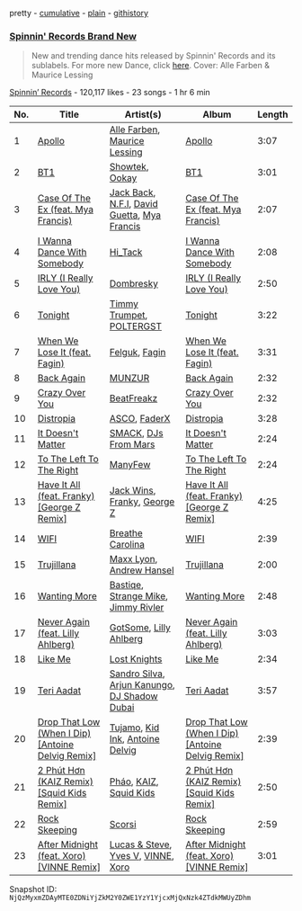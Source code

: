 pretty - [cumulative](/playlists/cumulative/4173ENNA5eMzHrz9pipvxI.md) - [plain](/playlists/plain/4173ENNA5eMzHrz9pipvxI) - [githistory](https://github.githistory.xyz/mackorone/spotify-playlist-archive/blob/main/playlists/plain/4173ENNA5eMzHrz9pipvxI)

### [Spinnin' Records Brand New](https://open.spotify.com/playlist/4173ENNA5eMzHrz9pipvxI)

> New and trending dance hits released by Spinnin' Records and its sublabels\. For more new Dance, click <a href="https://open.spotify.com/playlist/7FspvXYqFgcUdxn479q2pr?si=b45626bb4f804244">here</a>\. Cover:  Alle Farben &amp; Maurice Lessing

[Spinnin’ Records](https://open.spotify.com/user/spinninrecordsofficial) - 120,117 likes - 23 songs - 1 hr 6 min

| No. | Title | Artist(s) | Album | Length |
|---|---|---|---|---|
| 1 | [Apollo](https://open.spotify.com/track/4Fgb5m6zWpFLRdfWA1kM0P) | [Alle Farben](https://open.spotify.com/artist/61ipISvUVa5LkJlKZnm3Oo), [Maurice Lessing](https://open.spotify.com/artist/6Y4NTIEU6tHHoxM3s0FO4r) | [Apollo](https://open.spotify.com/album/6zZnlDosDGt9icUORfGLkt) | 3:07 |
| 2 | [BT1](https://open.spotify.com/track/59gxVInWEnShtkIrNGUhaE) | [Showtek](https://open.spotify.com/artist/3gk0OYeLFWYupGFRHqLSR7), [Ookay](https://open.spotify.com/artist/1HQGhla3VNj1dBmKTtVT2t) | [BT1](https://open.spotify.com/album/3mrqyJRhizCxGwOn2s7mGq) | 3:01 |
| 3 | [Case Of The Ex \(feat\. Mya Francis\)](https://open.spotify.com/track/0jwGDGBIyzdsNxYkj7vNUb) | [Jack Back](https://open.spotify.com/artist/4bXUaTjc7TQTvLqqCAlfYt), [N.F.I](https://open.spotify.com/artist/1UmSNiqXtkwAXtzdejWypd), [David Guetta](https://open.spotify.com/artist/1Cs0zKBU1kc0i8ypK3B9ai), [Mya Francis](https://open.spotify.com/artist/0kfbyRaQxHrJavbstTdvrU) | [Case Of The Ex \(feat\. Mya Francis\)](https://open.spotify.com/album/0S5Baqi47D7SIXRlheqPVM) | 2:07 |
| 4 | [I Wanna Dance With Somebody](https://open.spotify.com/track/0T19Q8NfvxN9XgcTRz16u3) | [Hi\_Tack](https://open.spotify.com/artist/6N1W9mAlncCKbqBHgBR2bN) | [I Wanna Dance With Somebody](https://open.spotify.com/album/2bBlKGj0lQkLO4K0b664sS) | 2:08 |
| 5 | [IRLY \(I Really Love You\)](https://open.spotify.com/track/0TZmwiefBLRaNYtkRWH8Uh) | [Dombresky](https://open.spotify.com/artist/2GVtgxcx7jg5xVCZsIHSGN) | [IRLY \(I Really Love You\)](https://open.spotify.com/album/1ZaGCKsUUEhsfEbzTJeGrk) | 2:50 |
| 6 | [Tonight](https://open.spotify.com/track/10E3RZH3FcO3bC8w7BHDwp) | [Timmy Trumpet](https://open.spotify.com/artist/0CbeG1224FS58EUx4tPevZ), [POLTERGST](https://open.spotify.com/artist/0QlnfOIWscqfuWTcci7IwM) | [Tonight](https://open.spotify.com/album/4I2Z3W2Pfhk267OoVFs9EE) | 3:22 |
| 7 | [When We Lose It \(feat\. Fagin\)](https://open.spotify.com/track/0ZTjwnp76LD3ma0PZT9prp) | [Felguk](https://open.spotify.com/artist/3eH2apcLhzhnr3eWmH3VBf), [Fagin](https://open.spotify.com/artist/7rPtQcrQxAA6bdsUwSyYoV) | [When We Lose It \(feat\. Fagin\)](https://open.spotify.com/album/2ywITunUGndA6yRSkgeRXI) | 3:31 |
| 8 | [Back Again](https://open.spotify.com/track/3tTAsDQynzGDuFbJKv48IW) | [MUNZUR](https://open.spotify.com/artist/7L5FIGZZIyvLD4JDDi1Nbc) | [Back Again](https://open.spotify.com/album/7ydU7XmSW78khx5DOIS1yw) | 2:32 |
| 9 | [Crazy Over You](https://open.spotify.com/track/7cwOZxhbXvzfce86A90deT) | [BeatFreakz](https://open.spotify.com/artist/5TloeWiZXG1ttx3qXHxbs0) | [Crazy Over You](https://open.spotify.com/album/3k4rKSD3C425Tk1aKQekrc) | 2:32 |
| 10 | [Distropia](https://open.spotify.com/track/39rV0c3XebHCvdxSMisq6d) | [ASCO](https://open.spotify.com/artist/0FpEluMjDj6Lvn1yHpMGIe), [FaderX](https://open.spotify.com/artist/2LlrfyQDYOQrRgySUicv1Y) | [Distropia](https://open.spotify.com/album/5f1QO6yJGEkVoA6d6ePiAp) | 3:28 |
| 11 | [It Doesn't Matter](https://open.spotify.com/track/5I9JYEaXmKsrHlXsnvNYjd) | [SMACK](https://open.spotify.com/artist/5uJw4WCX5nYj4FHky9r1Ug), [DJs From Mars](https://open.spotify.com/artist/1pmwwNA38kkkJwEMWe8hLD) | [It Doesn't Matter](https://open.spotify.com/album/60pKd4GWa9RYzVRspilfHg) | 2:24 |
| 12 | [To The Left To The Right](https://open.spotify.com/track/1ukSIcoQr0KbqozkX8MxKH) | [ManyFew](https://open.spotify.com/artist/7oZdp9UWjuC68LeJSYeKZL) | [To The Left To The Right](https://open.spotify.com/album/2Red7qgHIqwJdQcg3CTt0F) | 2:24 |
| 13 | [Have It All \(feat\. Franky\) \[George Z Remix\]](https://open.spotify.com/track/6s48NdRORuQvOJ46HeDosT) | [Jack Wins](https://open.spotify.com/artist/5v8ZROs9c26k4yGMxUkebt), [Franky](https://open.spotify.com/artist/2pcPNkJ8zVDA2SBDeHW0gW), [George Z](https://open.spotify.com/artist/5IewgFvCqYIYpf660mYVqo) | [Have It All \(feat\. Franky\) \[George Z Remix\]](https://open.spotify.com/album/2g75jykVOuHBfoBJtf80pI) | 4:25 |
| 14 | [WIFI](https://open.spotify.com/track/43VqipZReCL4aFRnaKbGub) | [Breathe Carolina](https://open.spotify.com/artist/53M4Iv2RkzzxFFvW2B1jhC) | [WIFI](https://open.spotify.com/album/1czutGjs585UqxWYDCszTW) | 2:39 |
| 15 | [Trujillana](https://open.spotify.com/track/47zvDIWnlhZWcWhZEDauTA) | [Maxx Lyon](https://open.spotify.com/artist/43CU8m11gF8fr4QLTxQdfW), [Andrew Hansel](https://open.spotify.com/artist/71IPHegMvPMkqmJfNs7A4V) | [Trujillana](https://open.spotify.com/album/1wR0T66gmIx2bUtPqGRX66) | 2:00 |
| 16 | [Wanting More](https://open.spotify.com/track/5J0o5PYCHvDQZ10FtJ6bwz) | [Bastiqe](https://open.spotify.com/artist/4YepO0c4kXzTyaRgzvhhTb), [Strange Mike](https://open.spotify.com/artist/5eX0epLy551uFsC45QUtnQ), [Jimmy Rivler](https://open.spotify.com/artist/2VcGBf5YDWgKpQedSvx58i) | [Wanting More](https://open.spotify.com/album/08aCCFsGGKxphER7GEUu7M) | 2:48 |
| 17 | [Never Again \(feat\. Lilly Ahlberg\)](https://open.spotify.com/track/56qcFapBEfXKQkOUpWpXdl) | [GotSome](https://open.spotify.com/artist/5eALE6GKSAiBNMyqpsqoeX), [Lilly Ahlberg](https://open.spotify.com/artist/2s8bgT1CE6KOA0a2omeCDk) | [Never Again \(feat\. Lilly Ahlberg\)](https://open.spotify.com/album/1Z46RnNwnYIdB38ECo0YYP) | 3:03 |
| 18 | [Like Me](https://open.spotify.com/track/6fYq0RvfkmvqJDeVVzZLqo) | [Lost Knights](https://open.spotify.com/artist/0LweWdeXffhLb6uu1F9aVn) | [Like Me](https://open.spotify.com/album/3yLOK6z6i1EcqekIxaxaCk) | 2:34 |
| 19 | [Teri Aadat](https://open.spotify.com/track/0pvPs6XOenwwNvSPIKHWkP) | [Sandro Silva](https://open.spotify.com/artist/53UXMZxwzQyV4j7tZaVF58), [Arjun Kanungo](https://open.spotify.com/artist/3bAFvRjPZrpRz9Ox1sElQa), [DJ Shadow Dubai](https://open.spotify.com/artist/3qnsN7WTgndwqTiBHelp6S) | [Teri Aadat](https://open.spotify.com/album/7xn3XucSYac4tXQNAHLv95) | 3:57 |
| 20 | [Drop That Low \(When I Dip\) \[Antoine Delvig Remix\]](https://open.spotify.com/track/41jehhUx2VKR976vRc7IFn) | [Tujamo](https://open.spotify.com/artist/2vVNxGBvKRQMWwI5c8KmYh), [Kid Ink](https://open.spotify.com/artist/6KZDXtSj0SzGOV705nNeh3), [Antoine Delvig](https://open.spotify.com/artist/5akjwT4cQGhi5DLknDb0Wl) | [Drop That Low \(When I Dip\) \[Antoine Delvig Remix\]](https://open.spotify.com/album/04iQQ2uT3s01S0LsSD54CC) | 2:39 |
| 21 | [2 Phút Hơn \(KAIZ Remix\) \[Squid Kids Remix\]](https://open.spotify.com/track/0pEiGqDCUmS10mH11wJuN3) | [Pháo](https://open.spotify.com/artist/4en2ObzSYlIYbCGknXjgG9), [KAIZ](https://open.spotify.com/artist/5Oy8zRNFImMUeoAxjbT7Bj), [Squid Kids](https://open.spotify.com/artist/0xtNG1XuQ9YaW7aRr4Fog8) | [2 Phút Hơn \(KAIZ Remix\) \[Squid Kids Remix\]](https://open.spotify.com/album/6LhhaqVmtsOjsLthPiz02b) | 2:50 |
| 22 | [Rock Skeeping](https://open.spotify.com/track/1tL7drK2ROMjipcAyATRa5) | [Scorsi](https://open.spotify.com/artist/0LQKGvxOXZHDCxuite9zcT) | [Rock Skeeping](https://open.spotify.com/album/6fwC1uJsiIQEPjd7ewfRgH) | 2:59 |
| 23 | [After Midnight \(feat\. Xoro\) \[VINNE Remix\]](https://open.spotify.com/track/6FiyfXilKoVCqZx7ZYSXkY) | [Lucas & Steve](https://open.spotify.com/artist/5wwneIFdawNgQ7GvKK29Z3), [Yves V](https://open.spotify.com/artist/47BEc2RoW53owMyxacXWdV), [VINNE](https://open.spotify.com/artist/1FGLT6mEhIrPhgqYiU57ro), [Xoro](https://open.spotify.com/artist/6FzKLPWkSD5Ivq2mU98uqf) | [After Midnight \(feat\. Xoro\) \[VINNE Remix\]](https://open.spotify.com/album/7qLBMzNsEg5xZ6qPzlzxx7) | 3:01 |

Snapshot ID: `NjQzMyxmZDAyMTE0ZDNiYjZkM2Y0ZWE1YzY1YjcxMjQxNzk4ZTdkMWUyZDhm`

